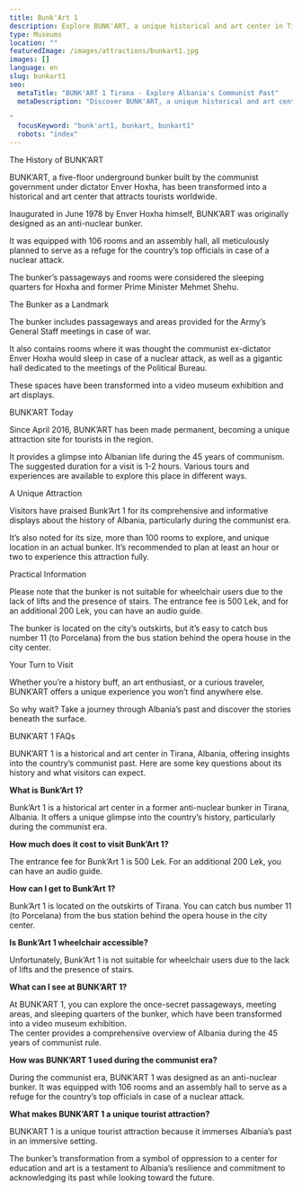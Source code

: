 ```yaml
---
title: Bunk'Art 1
description: Explore BUNK'ART, a unique historical and art center in Tirana, Albania. Once an anti-nuclear bunker, it's now a museum offering a glimpse into Albania's communist past.
type: Museums
location: ""
featuredImage: /images/attractions/bunkart1.jpg
images: []
language: en
slug: bunkart1
seo:
  metaTitle: "BUNK'ART 1 Tirana - Explore Albania's Communist Past"
  metaDescription: "Discover BUNK'ART, a unique historical and art center in Tirana, Albania. Explore the underground bunker turned museum and experience Albania's communist past.

"
  focusKeyword: "bunk'art1, bunkart, bunkart1"
  robots: "index"
---
```


The History of BUNK’ART

BUNK’ART, a five-floor underground bunker built by the communist government under dictator Enver Hoxha, has been transformed into a historical and art center that attracts tourists worldwide.

Inaugurated in June 1978 by Enver Hoxha himself, BUNK’ART was originally designed as an anti-nuclear bunker.

It was equipped with 106 rooms and an assembly hall, all meticulously planned to serve as a refuge for the country’s top officials in case of a nuclear attack.

The bunker’s passageways and rooms were considered the sleeping quarters for Hoxha and former Prime Minister Mehmet Shehu.

The Bunker as a Landmark

The bunker includes passageways and areas provided for the Army’s General Staff meetings in case of war.

It also contains rooms where it was thought the communist ex-dictator Enver Hoxha would sleep in case of a nuclear attack, as well as a gigantic hall dedicated to the meetings of the Political Bureau.

These spaces have been transformed into a video museum exhibition and art displays.

BUNK’ART Today

Since April 2016, BUNK’ART has been made permanent, becoming a unique attraction site for tourists in the region.

It provides a glimpse into Albanian life during the 45 years of communism. The suggested duration for a visit is 1-2 hours. Various tours and experiences are available to explore this place in different ways.

A Unique Attraction

Visitors have praised Bunk’Art 1 for its comprehensive and informative displays about the history of Albania, particularly during the communist era.

It’s also noted for its size, more than 100 rooms to explore, and unique location in an actual bunker. It’s recommended to plan at least an hour or two to experience this attraction fully.

Practical Information

Please note that the bunker is not suitable for wheelchair users due to the lack of lifts and the presence of stairs. The entrance fee is 500 Lek, and for an additional 200 Lek, you can have an audio guide.

The bunker is located on the city’s outskirts, but it’s easy to catch bus number 11 (to Porcelana) from the bus station behind the opera house in the city center.

Your Turn to Visit

Whether you’re a history buff, an art enthusiast, or a curious traveler, BUNK’ART offers a unique experience you won’t find anywhere else.

So why wait? Take a journey through Albania’s past and discover the stories beneath the surface.

BUNK’ART 1 FAQs

BUNK’ART 1 is a historical and art center in Tirana, Albania, offering insights into the country’s communist past. Here are some key questions about its history and what visitors can expect.

**What is Bunk’Art 1?**

Bunk’Art 1 is a historical art center in a former anti-nuclear bunker in Tirana, Albania. It offers a unique glimpse into the country’s history, particularly during the communist era.

**How much does it cost to visit Bunk’Art 1?**

The entrance fee for Bunk’Art 1 is 500 Lek. For an additional 200 Lek, you can have an audio guide.

**How can I get to Bunk’Art 1?**

Bunk’Art 1 is located on the outskirts of Tirana. You can catch bus number 11 (to Porcelana) from the bus station behind the opera house in the city center.

**Is Bunk’Art 1 wheelchair accessible?**

Unfortunately, Bunk’Art 1 is not suitable for wheelchair users due to the lack of lifts and the presence of stairs.

**What can I see at BUNK’ART 1?**

At BUNK’ART 1, you can explore the once-secret passageways, meeting areas, and sleeping quarters of the bunker, which have been transformed into a video museum exhibition.  
The center provides a comprehensive overview of Albania during the 45 years of communist rule.

**How was BUNK’ART 1 used during the communist era?**

During the communist era, BUNK’ART 1 was designed as an anti-nuclear bunker. It was equipped with 106 rooms and an assembly hall to serve as a refuge for the country’s top officials in case of a nuclear attack.

**What makes BUNK’ART 1 a unique tourist attraction?**

BUNK’ART 1 is a unique tourist attraction because it immerses Albania’s past in an immersive setting.

The bunker’s transformation from a symbol of oppression to a center for education and art is a testament to Albania’s resilience and commitment to acknowledging its past while looking toward the future.

